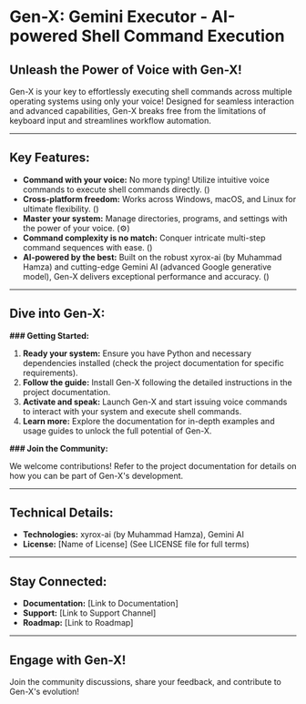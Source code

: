 
# Gen-X: Gemini Executor - AI-powered Shell Command Execution

## **Unleash the Power of Voice with Gen-X!**

Gen-X is your key to effortlessly executing shell commands across multiple operating systems using only your voice! Designed for seamless interaction and advanced capabilities, Gen-X breaks free from the limitations of keyboard input and streamlines workflow automation.

<hr>

## **Key Features:**

* **Command with your voice:** No more typing! Utilize intuitive voice commands to execute shell commands directly. ()
* **Cross-platform freedom:** Works across Windows, macOS, and Linux for ultimate flexibility. ()
* **Master your system:** Manage directories, programs, and settings with the power of your voice. (⚙️)
* **Command complexity is no match:** Conquer intricate multi-step command sequences with ease. ()
* **AI-powered by the best:** Built on the robust xyrox-ai (by Muhammad Hamza) and cutting-edge Gemini AI (advanced Google generative model), Gen-X delivers exceptional performance and accuracy. ()

<hr>

## **Dive into Gen-X:**

**### Getting Started:**

1. **Ready your system:** Ensure you have Python and necessary dependencies installed (check the project documentation for specific requirements).
2. **Follow the guide:** Install Gen-X following the detailed instructions in the project documentation.
3. **Activate and speak:** Launch Gen-X and start issuing voice commands to interact with your system and execute shell commands.
4. **Learn more:** Explore the documentation for in-depth examples and usage guides to unlock the full potential of Gen-X.

**### Join the Community:**

We welcome contributions! Refer to the project documentation for details on how you can be part of Gen-X's development.

<hr>

## **Technical Details:**

* **Technologies:** xyrox-ai (by Muhammad Hamza), Gemini AI
* **License:** [Name of License] (See LICENSE file for full terms)

<hr>

## **Stay Connected:**

* **Documentation:** [Link to Documentation]
* **Support:** [Link to Support Channel]
* **Roadmap:** [Link to Roadmap]

<hr>

## **Engage with Gen-X!**

Join the community discussions, share your feedback, and contribute to Gen-X's evolution!

